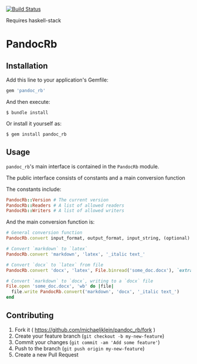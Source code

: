 [![Build Status](https://travis-ci.org/michaeljklein/pandoc-rb.svg?branch=master)](https://travis-ci.org/michaeljklein/pandoc-rb)

Requires haskell-stack

# PandocRb

## Installation

Add this line to your application's Gemfile:

```ruby
gem 'pandoc_rb'
```

And then execute:

    $ bundle install

Or install it yourself as:

    $ gem install pandoc_rb

## Usage

`pandoc_rb`'s main interface is contained in the `PandocRb` module.

The public interface consists of constants and a main conversion function

The constants include:
```ruby
PandocRb::Version # The current version
PandocRb::Readers # A list of allowed readers
PandocRb::Writers # A list of allowed writers
```

And the main conversion function is:
```ruby
# General conversion function
PandocRb.convert input_format, output_format, input_string, (optional) extract_media_path

# Convert `markdown` to `latex`
PandocRb.convert 'markdown', 'latex', '_italic text_'

# Convert `docx` to `latex` from file
PandocRb.convert 'docx', 'latex', File.binread('some_doc.docx'), `extract/figures/dir`

# Convert `markdown` to `docx`, writing to a `docx` file
File.open 'some_doc.docx', 'wb' do |file|
  file.write PandocRb.convert('markdown', 'docx', '_italic text_')
end
```

## Contributing

1. Fork it ( https://github.com/michaeljklein/pandoc_rb/fork )
2. Create your feature branch (`git checkout -b my-new-feature`)
3. Commit your changes (`git commit -am 'Add some feature'`)
4. Push to the branch (`git push origin my-new-feature`)
5. Create a new Pull Request

